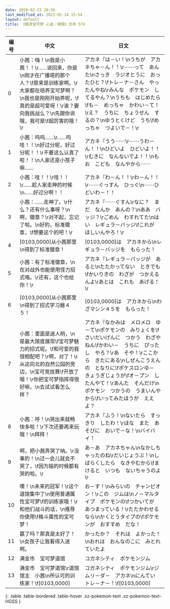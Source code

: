 ```yaml
---
date: 2020-02-23 20:56
last_modified_at: 2021-01-24 15:54
layout: default
title: 《精灵宝可梦 心金／魂银》文本 574
---
```

| 编号 | 中文 | 日文 |
| ---- | ---- | ---- |
| 0 | 小茜：嗨！\n我是小茜！！\r……说回来，你是\n刚才在广播塔的那个人？\f原来是训练家啊。\r大家都在培养宝可梦啊？\n我也是刚刚开始养呢，\f真的是超可爱呀！\r诶？要向我挑战么？\n先跟你说哦，我可是\f超厉害的哦！\r | アカネ『は－い！\nうちが　アカネちゃ－ん！！\r⋯⋯って　あんた\nさっき　ラジオとうに　おったひと？\fトレ－ナ－さん　やったんやね\rみんな　ポケモン　してるやん？\nうちも　はじめたら\fも－　めっちゃ　かわい－て！\rえ？　うちに　ちょうせん　するの？\nゆうとくけど　うち\fめっちゃ　つよいで－！\r |
| 1 | 小茜：呜呜……\r……呜哇！！\n好过分呢，好过分呢！！\r不要这么认真了啦！！\n人家还是小孩子嘛…… | アカネ『うう⋯⋯\r⋯⋯うわ－ん！！\nひどいよ　ひどいよ！！\rむきに　なんないでよ！！\nもお　こども　なんやから⋯⋯ |
| 2 | 小茜：哇！！\r哇！！\r……趁人家走神的时候\n……好过分啊！！ | アカネ『わ－ん！！\rわ－ん！！\r⋯⋯ぐっすん　ひっぐ\n⋯⋯ひどいわ－！！ |
| 3 | 小茜：……走神了。\r什么？还有什么事呀？\n啊，徽章？\r对不起，忘记了啦。\n好的，标准徽章，\f想要这个的吧！\r | アカネ『⋯⋯ぐすん\rなに？　まだ　なんか　あんの？\nああ　バッジ？\rごめん　わすれてた\nはい　レギュラ－バッジ\fこれが　ほしいんやろ！\r |
| 4 | [0103,0000]从小茜那里\n得到了标准徽章！ | [0103,0000]は　アカネから\nレギュラ－バッジを　もらった！ |
| 5 | 小茜：有了标准徽章，\n在对战外也能使用怪力招式咯。\r还有，这个也给你！\r | アカネ『レギュラ－バッジが　あると\nたたかってない　ときでも\fかいりきの　わざが　つかえるんよ\rあとは　これも　あげる！\r |
| 6 | [0103,0000]从小茜那里\n得到了招式学习器４５！ | [0103,0000]は　アカネから\nわざマシン４５を　もらった！ |
| 7 | 小茜：里面是迷人哟，\n是最大限度展现\f宝可梦魅力的招式呢。\f和可爱的我很相配吧？\r啊，对了！\r从这向北的自然公园的旁边，\n宝可竞技赛\f开放了哦！\r你把宝可梦指挥得很好嘛，\n去试试看怎么样？ | アカネ『なかみは　メロメロ　ゆ－て\nポケモンの　みりょくを\fさいだいげんに　つかう　わざやねん\fかわい－　うちに　ぴったし　やろ？\rあ　そや！\rここから　きたにある\nしぜんこうえんの　となりに\fポケスロンゆ－　きょうぎじょうが\fオ－プン　したんやて！\rあんた　そんだけ\nポケモン　つかうの　うまいんやから\fいってみたほうが　ええよ？ |
| 8 | 小茜：呼！\n哭出来就畅快多啦！\r下次还要再来玩哦！\n拜拜！ | アカネ『ふう！\nないたら　すっきり　したわ！\rほな　また　あそびに　おいで－な！\nバイバイ！ |
| 9 | 啊，把小茜弄哭了呐。\r没事的！\n过一会儿就会不哭了，\f因为输的时候都有哭的啦。\r | あ－あ　アカネちゃん\nなかしちゃったのね\rだいじょうぶ！\nしばらくしたら　なきやむから\fまけると　いつも　ないちゃうのよ\r |
| 10 | 噢！\n未来的冠军！\r这个道馆集中了\n使用普通属性宝可梦\f的训练家哦！\r和他们战斗的话，\n推荐你使用\f格斗属性的宝可梦！ | お－す！\nみらいの　チャンピオン！\rこの　ジムは\nノ－マルタイプ　ポケモンの\fつかいてが　あつまっている！\rたたかわせる　なら\nかくとうタイプの\fポケモンが　おすすめ　だな！ |
| 11 | 赢了吗？那真是太好了！\n女孩子让我看得入迷啊。 | かったか？　それは　よかった！\nおれは　おんなのこに　みとれていたよ |
| 12 | 满金市　宝可梦道馆 | コガネシティ　ポケモンジム |
| 13 | 满金市　宝可梦道馆\r道馆馆主　小茜\n所认可的训练家！\f[0103,0000] | コガネシティ　ポケモンジム\rジムリ－ダ－　アカネ\nにんてい　トレ－ナ－！\f[0103,0000] |
{: .table .table-bordered .table-hover .xz-pokemon-text .xz-pokemon-text-HGSS }